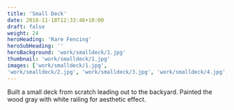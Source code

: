 ```yaml
---
title: 'Small Deck'
date: 2018-11-18T12:33:46+10:00
draft: false
weight: 24
heroHeading: 'Rare Fencing'
heroSubHeading: ''
heroBackground: 'work/smalldeck/1.jpg'
thumbnail: 'work/smalldeck/1.jpg'
images: ['work/smalldeck/1.jpg', 
'work/smalldeck/2.jpg', 'work/smalldeck/3.jpg', 'work/smalldeck/4.jpg', 'work/smalldeck/5.jpg', 'work/smalldeck/6.jpg']
---
```

Built a small deck from scratch leading out to the backyard. Painted the wood gray with white railing for aesthetic effect.
